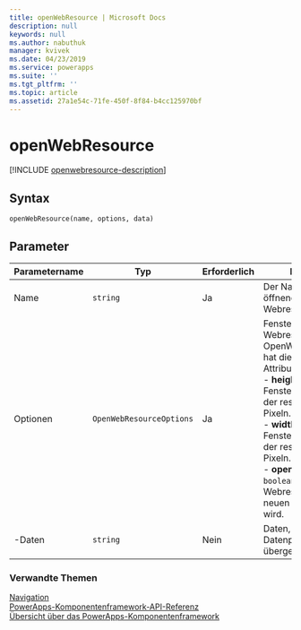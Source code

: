 ```yaml
---
title: openWebResource | Microsoft Docs
description: null
keywords: null
ms.author: nabuthuk
manager: kvivek
ms.date: 04/23/2019
ms.service: powerapps
ms.suite: ''
ms.tgt_pltfrm: ''
ms.topic: article
ms.assetid: 27a1e54c-71fe-450f-8f84-b4cc125970bf
---
```


# <a name="openwebresource"></a>openWebResource

[!INCLUDE [openwebresource-description](includes/openwebresource-description.md)]

## <a name="syntax"></a>Syntax

`openWebResource(name, options, data)`

## <a name="parameters"></a>Parameter

| Parametername|Typ|Erforderlich|Beschreibung|
| ------------- |----|--------|-----------|
|Name|`string`|Ja|Der Name der zu öffnenden HTML-Webressource.|
|Optionen|`OpenWebResourceOptions`|Ja|Fensteroptionen für die Webressource. OpenWebResourceOptions hat die folgenden Attribute:<br/>- **height**: `number`. Höhe des Fensters zum Anzeigen der resultierenden Seite in Pixeln.<br/>- **width**: `number`. Breite des Fensters zum Anzeigen der resultierenden Seite in Pixeln.<br/>- **openInNewWindow**: `boolean`. ob die Webressource in einem neuen Fenster geöffnet wird.|
|-Daten|`string`|Nein|Daten, die in den Datenparameter übergeben werden.


### <a name="related-topics"></a>Verwandte Themen

[Navigation](../navigation.md)<br/>
[PowerApps-Komponentenframework-API-Referenz](../../reference/index.md)<br/>
[Übersicht über das PowerApps-Komponentenframework](../../overview.md)